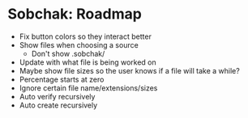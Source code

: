 ﻿# Sobchak: Roadmap

* Fix button colors so they interact better
* Show files when choosing a source
    * Don't show .sobchak/
* Update with what file is being worked on
* Maybe show file sizes so the user knows if a file will take a while?
* Percentage starts at zero
* Ignore certain file name/extensions/sizes
* Auto verify recursively
* Auto create recursively